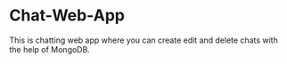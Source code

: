 # Chat-Web-App
This is chatting web app where you can create edit and delete chats with the help of MongoDB.
